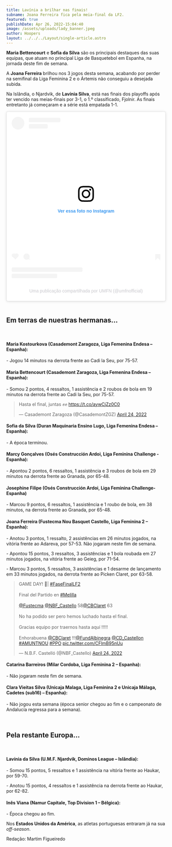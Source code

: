 ```yaml
---
title: Lavínia a brilhar nas finais!
subname: Joana Ferreira fica pela meia-final da LF2.
featured: true
publishDate: Apr 26, 2022-15:04:40
image: /assets/uploads/lady_banner.jpeg
author: Hoopers
layout: ../../../Layout/single-article.astro
---
```

**Maria Bettencourt** e **Sofia da Silva** são os principais destaques das suas equipas, que atuam no principal Liga de Basquetebol em Espanha, na jornada deste fim de semana.

A **Joana Ferreira** brilhou nos 3 jogos desta semana, acabando por perder na semifinal da Liga Feminina 2 e o Ártemis não conseguiu a desejada subida. 

Na Islândia, o Njardvik, de **Lavínia Silva**, está nas finais dos playoffs após ter vencido nas meias-finais por 3-1, o 1.º classificado, Fjolnir. As finais entretanto já começaram e a série está empatada 1-1.

<blockquote class="instagram-media" data-instgrm-captioned data-instgrm-permalink="https://www.instagram.com/p/CcqzHqBAcja/?utm_source=ig_embed&amp;utm_campaign=loading" data-instgrm-version="14" style=" background:#FFF; border:0; border-radius:3px; box-shadow:0 0 1px 0 rgba(0,0,0,0.5),0 1px 10px 0 rgba(0,0,0,0.15); margin: 1px; max-width:540px; min-width:326px; padding:0; width:99.375%; width:-webkit-calc(100% - 2px); width:calc(100% - 2px);"><div style="padding:16px;"> <a href="https://www.instagram.com/p/CcqzHqBAcja/?utm_source=ig_embed&amp;utm_campaign=loading" style=" background:#FFFFFF; line-height:0; padding:0 0; text-align:center; text-decoration:none; width:100%;" target="_blank"> <div style=" display: flex; flex-direction: row; align-items: center;"> <div style="background-color: #F4F4F4; border-radius: 50%; flex-grow: 0; height: 40px; margin-right: 14px; width: 40px;"></div> <div style="display: flex; flex-direction: column; flex-grow: 1; justify-content: center;"> <div style=" background-color: #F4F4F4; border-radius: 4px; flex-grow: 0; height: 14px; margin-bottom: 6px; width: 100px;"></div> <div style=" background-color: #F4F4F4; border-radius: 4px; flex-grow: 0; height: 14px; width: 60px;"></div></div></div><div style="padding: 19% 0;"></div> <div style="display:block; height:50px; margin:0 auto 12px; width:50px;"><svg width="50px" height="50px" viewBox="0 0 60 60" version="1.1" xmlns="https://www.w3.org/2000/svg" xmlns:xlink="https://www.w3.org/1999/xlink"><g stroke="none" stroke-width="1" fill="none" fill-rule="evenodd"><g transform="translate(-511.000000, -20.000000)" fill="#000000"><g><path d="M556.869,30.41 C554.814,30.41 553.148,32.076 553.148,34.131 C553.148,36.186 554.814,37.852 556.869,37.852 C558.924,37.852 560.59,36.186 560.59,34.131 C560.59,32.076 558.924,30.41 556.869,30.41 M541,60.657 C535.114,60.657 530.342,55.887 530.342,50 C530.342,44.114 535.114,39.342 541,39.342 C546.887,39.342 551.658,44.114 551.658,50 C551.658,55.887 546.887,60.657 541,60.657 M541,33.886 C532.1,33.886 524.886,41.1 524.886,50 C524.886,58.899 532.1,66.113 541,66.113 C549.9,66.113 557.115,58.899 557.115,50 C557.115,41.1 549.9,33.886 541,33.886 M565.378,62.101 C565.244,65.022 564.756,66.606 564.346,67.663 C563.803,69.06 563.154,70.057 562.106,71.106 C561.058,72.155 560.06,72.803 558.662,73.347 C557.607,73.757 556.021,74.244 553.102,74.378 C549.944,74.521 548.997,74.552 541,74.552 C533.003,74.552 532.056,74.521 528.898,74.378 C525.979,74.244 524.393,73.757 523.338,73.347 C521.94,72.803 520.942,72.155 519.894,71.106 C518.846,70.057 518.197,69.06 517.654,67.663 C517.244,66.606 516.755,65.022 516.623,62.101 C516.479,58.943 516.448,57.996 516.448,50 C516.448,42.003 516.479,41.056 516.623,37.899 C516.755,34.978 517.244,33.391 517.654,32.338 C518.197,30.938 518.846,29.942 519.894,28.894 C520.942,27.846 521.94,27.196 523.338,26.654 C524.393,26.244 525.979,25.756 528.898,25.623 C532.057,25.479 533.004,25.448 541,25.448 C548.997,25.448 549.943,25.479 553.102,25.623 C556.021,25.756 557.607,26.244 558.662,26.654 C560.06,27.196 561.058,27.846 562.106,28.894 C563.154,29.942 563.803,30.938 564.346,32.338 C564.756,33.391 565.244,34.978 565.378,37.899 C565.522,41.056 565.552,42.003 565.552,50 C565.552,57.996 565.522,58.943 565.378,62.101 M570.82,37.631 C570.674,34.438 570.167,32.258 569.425,30.349 C568.659,28.377 567.633,26.702 565.965,25.035 C564.297,23.368 562.623,22.342 560.652,21.575 C558.743,20.834 556.562,20.326 553.369,20.18 C550.169,20.033 549.148,20 541,20 C532.853,20 531.831,20.033 528.631,20.18 C525.438,20.326 523.257,20.834 521.349,21.575 C519.376,22.342 517.703,23.368 516.035,25.035 C514.368,26.702 513.342,28.377 512.574,30.349 C511.834,32.258 511.326,34.438 511.181,37.631 C511.035,40.831 511,41.851 511,50 C511,58.147 511.035,59.17 511.181,62.369 C511.326,65.562 511.834,67.743 512.574,69.651 C513.342,71.625 514.368,73.296 516.035,74.965 C517.703,76.634 519.376,77.658 521.349,78.425 C523.257,79.167 525.438,79.673 528.631,79.82 C531.831,79.965 532.853,80.001 541,80.001 C549.148,80.001 550.169,79.965 553.369,79.82 C556.562,79.673 558.743,79.167 560.652,78.425 C562.623,77.658 564.297,76.634 565.965,74.965 C567.633,73.296 568.659,71.625 569.425,69.651 C570.167,67.743 570.674,65.562 570.82,62.369 C570.966,59.17 571,58.147 571,50 C571,41.851 570.966,40.831 570.82,37.631"></path></g></g></g></svg></div><div style="padding-top: 8px;"> <div style=" color:#3897f0; font-family:Arial,sans-serif; font-size:14px; font-style:normal; font-weight:550; line-height:18px;">Ver essa foto no Instagram</div></div><div style="padding: 12.5% 0;"></div> <div style="display: flex; flex-direction: row; margin-bottom: 14px; align-items: center;"><div> <div style="background-color: #F4F4F4; border-radius: 50%; height: 12.5px; width: 12.5px; transform: translateX(0px) translateY(7px);"></div> <div style="background-color: #F4F4F4; height: 12.5px; transform: rotate(-45deg) translateX(3px) translateY(1px); width: 12.5px; flex-grow: 0; margin-right: 14px; margin-left: 2px;"></div> <div style="background-color: #F4F4F4; border-radius: 50%; height: 12.5px; width: 12.5px; transform: translateX(9px) translateY(-18px);"></div></div><div style="margin-left: 8px;"> <div style=" background-color: #F4F4F4; border-radius: 50%; flex-grow: 0; height: 20px; width: 20px;"></div> <div style=" width: 0; height: 0; border-top: 2px solid transparent; border-left: 6px solid #f4f4f4; border-bottom: 2px solid transparent; transform: translateX(16px) translateY(-4px) rotate(30deg)"></div></div><div style="margin-left: auto;"> <div style=" width: 0px; border-top: 8px solid #F4F4F4; border-right: 8px solid transparent; transform: translateY(16px);"></div> <div style=" background-color: #F4F4F4; flex-grow: 0; height: 12px; width: 16px; transform: translateY(-4px);"></div> <div style=" width: 0; height: 0; border-top: 8px solid #F4F4F4; border-left: 8px solid transparent; transform: translateY(-4px) translateX(8px);"></div></div></div> <div style="display: flex; flex-direction: column; flex-grow: 1; justify-content: center; margin-bottom: 24px;"> <div style=" background-color: #F4F4F4; border-radius: 4px; flex-grow: 0; height: 14px; margin-bottom: 6px; width: 224px;"></div> <div style=" background-color: #F4F4F4; border-radius: 4px; flex-grow: 0; height: 14px; width: 144px;"></div></div></a><p style=" color:#c9c8cd; font-family:Arial,sans-serif; font-size:14px; line-height:17px; margin-bottom:0; margin-top:8px; overflow:hidden; padding:8px 0 7px; text-align:center; text-overflow:ellipsis; white-space:nowrap;"><a href="https://www.instagram.com/p/CcqzHqBAcja/?utm_source=ig_embed&amp;utm_campaign=loading" style=" color:#c9c8cd; font-family:Arial,sans-serif; font-size:14px; font-style:normal; font-weight:normal; line-height:17px; text-decoration:none;" target="_blank">Uma publicação compartilhada por UMFN (@umfnofficial)</a></p></div></blockquote>

</br>

## Em terras de nuestras hermanas…

</br>

#### Maria Kostourkova (Casademont Zaragoza, Liga Femenina Endesa – Espanha):

\- Jogou 14 minutos na derrota frente ao Cadi la Seu, por 75-57.

#### Maria Bettencourt (Casademont Zaragoza, Liga Femenina Endesa – Espanha):

\- Somou 2 pontos, 4 ressaltos, 1 assistência e 2 roubos de bola em 19 minutos na derrota frente ao Cadi la Seu, por 75-57.

<blockquote class="twitter-tweet"><p lang="es" dir="ltr">Hasta el final, juntas ✊✊ <a href="https://t.co/aywCjZz0C0">https://t.co/aywCjZz0C0</a></p>&mdash; Casademont Zaragoza (@CasademontZGZ) <a href="https://twitter.com/CasademontZGZ/status/1518323510099292163?ref_src=twsrc%5Etfw">April 24, 2022</a></blockquote>

#### Sofia da Silva (Duran Maquinaria Ensino Lugo, Liga Femenina Endesa – Espanha):

\- A época terminou.

#### Marcy Gonçalves (Osés Construcción Ardoi, Liga Feminina Challenge - Espanha): 

\- Apontou 2 pontos, 6 ressaltos, 1 assistência e 3 roubos de bola em 29 minutos na derrota frente ao Granada, por 65-48. 

#### Josephine Filipe (Osés Construcción Ardoi, Liga Feminina Challenge- Espanha)

\- Marcou 9 pontos, 6 ressaltos, 1 assistência e 1 roubo de bola, em 38 minutos, na derrota frente ao Granada, por 65-48.

#### Joana Ferreira (Fustecma Nou Basquet Castello, Liga Feminina 2 – Espanha):

\- Anotou 3 pontos, 1 ressalto, 2 assistências em 26 minutos jogados, na vitória frente ao Adareva, por 57-53. Não jogaram neste fim de semana. 

\- Apontou 15 pontos, 3 ressaltos, 3 assistências e 1 bola roubada em 27 minutos jogados, na vitória frente ao Geieg, por 71-54.

\- Marcou 3 pontos, 5 ressaltos, 3 assistências e 1 desarme de lançamento em 33 minutos jogados, na derrota frente ao Picken Claret, por 63-58.

<blockquote class="twitter-tweet"><p lang="es" dir="ltr">GAME DAY! 🤟| <a href="https://twitter.com/hashtag/FaseFinalLF2?src=hash&amp;ref_src=twsrc%5Etfw">#FaseFinalLF2</a> <br><br>Final del Partido en <a href="https://twitter.com/hashtag/Melilla?src=hash&amp;ref_src=twsrc%5Etfw">#Melilla</a> <br><br> <a href="https://twitter.com/Fustecma?ref_src=twsrc%5Etfw">@Fustecma</a> <a href="https://twitter.com/NBF_Castello?ref_src=twsrc%5Etfw">@NBF_Castello</a> 58<a href="https://twitter.com/CBClaret?ref_src=twsrc%5Etfw">@CBClaret</a> 63<br><br>No ha podido ser pero hemos luchado hasta el final.<br><br>Gracias equipo por traernos hasta aquí !!!!!<br><br>Enhorabuena <a href="https://twitter.com/CBClaret?ref_src=twsrc%5Etfw">@CBClaret</a> !!!<a href="https://twitter.com/FundAlbinegra?ref_src=twsrc%5Etfw">@FundAlbinegra</a> <a href="https://twitter.com/cd_castellon?ref_src=twsrc%5Etfw">@CD_Castellon</a> <a href="https://twitter.com/hashtag/AMUNTNOU?src=hash&amp;ref_src=twsrc%5Etfw">#AMUNTNOU</a> <a href="https://twitter.com/hashtag/PPO?src=hash&amp;ref_src=twsrc%5Etfw">#PPO</a> <a href="https://t.co/CFlmB95nUu">pic.twitter.com/CFlmB95nUu</a></p>&mdash; N.B.F. Castelló (@NBF_Castello) <a href="https://twitter.com/NBF_Castello/status/1518269706653872130?ref_src=twsrc%5Etfw">April 24, 2022</a></blockquote>

#### Catarina Barreiros (Milar Cordoba, Liga Feminina 2 – Espanha):

\- Não jogaram neste fim de semana.

#### Clara Vieitas Silva (Unicaja Malaga, Liga Feminina 2 e Unicaja Málaga, Cadetes (sub16) – Espanha):

\- Não jogou esta semana (época senior chegou ao fim e o campeonato de Andalucía regressa para a semana).

</br>

## Pela restante Europa…

</br>

#### Lavínia da Silva (U.M.F. Njardvik, Dominos League – Islândia):

\- Somou 15 pontos, 5 ressaltos e 1 assistência na vitória frente ao Haukar, por 59-70.

\- Anotou 15 pontos, 4 ressaltos e 1 assistência na derrota frente ao Haukar, por 62-82.

#### Inês Viana (Namur Capitale, Top Division 1 – Bélgica):

\- Época chegou ao fim.

Nos **Estados Unidos da América**, as atletas portuguesas entraram já na sua *off-season*.

Redação: Martim Figueiredo

<script async src="//www.instagram.com/embed.js"></script>

<script async src="https://platform.twitter.com/widgets.js" charset="utf-8"></script>